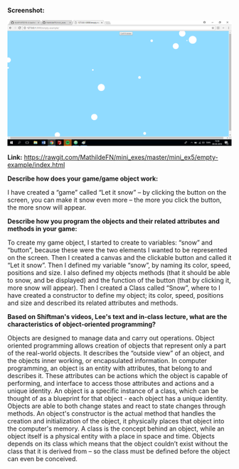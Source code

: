 **Screenshot:**

![alt text](Screenshotsnow.png "beskrivelse af billede") 

**Link:**
https://rawgit.com/MathildeFN/mini_exes/master/mini_ex5/empty-example/index.html

**Describe how does your game/game object work:**

I have created a “game” called “Let it snow” – by clicking the button on the screen, you can make it snow even more – the more you click the button, the more snow will appear.

**Describe how you program the objects and their related attributes and methods in your game:**

To create my game object, I started to create to variables: “snow” and “button”, because these were the two elements I wanted to be represented on the screen. Then I created a canvas and the clickable button and called it “Let it snow”. Then I defined my variable “snow”, by naming its color, speed, positions and size. I also defined my objects methods (that it should be able to snow, and be displayed) and the function of the button (that by clicking it, more snow will appear). Then I created a Class called “Snow”, where to I have created a constructor to define my object; its color, speed, positions and size and described its related attributes and methods.

**Based on Shiftman's videos, Lee's text and in-class lecture, what are the characteristics of object-oriented programming?**

Objects are designed to manage data and carry out operations. Object oriented programming allows creation of objects that represent only a part of the real-world objects. It describes the “outside view” of an object, and the objects inner working, or encapsulated information. 
In computer programming, an object is an entity with attributes, that belong to and describes it. These attributes can be actions which the object is capable of performing, and interface to access those attributes and actions and a unique identity.
An object is a specific instance of a class, which can be thought of as a blueprint for that object - each object has a unique identity. Objects are able to both change states and react to state changes through methods. An object's constructor is the actual method that handles the creation and initialization of the object, it physically places that object into the computer's memory.
A class is the concept behind an object, while an object itself is a physical entity with a place in space and time. Objects depends on its class which means that the object couldn’t exist without the class that it is derived from – so the class must be defined before the object can even be conceived.

